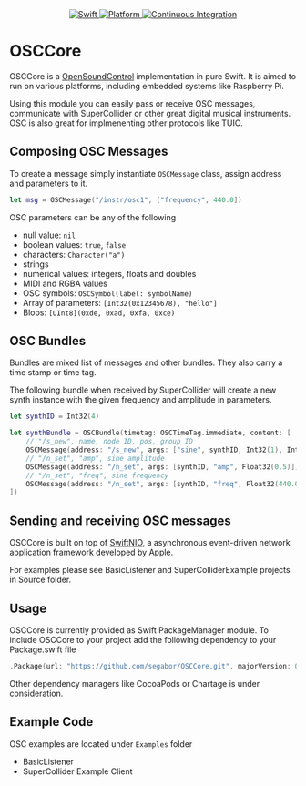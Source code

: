 <div align="center">
    <a href="https://swift.org">
        <img src="https://img.shields.io/badge/Swift-5.4-orange.svg" alt="Swift" />
    </a>
    <a href="https://swift.org">
        <img src="https://img.shields.io/badge/Platforms-macOS%20--%20iOS%20--%20Linux-lightgray.svg" alt="Platform" />
    </a>
    <a href="https://github.com/segabor/OSCCore/actions">
        <img src="https://github.com/segabor/OSCCore/actions/workflows/test.yml/badge.svg" alt="Continuous Integration">
    </a>
</div>

# OSCCore

OSCCore is a [OpenSoundControl](http://opensoundcontrol.org/spec-1_0) implementation in pure Swift. It is aimed to run on various platforms, including embedded systems like Raspberry Pi.

Using this module you can easily pass or receive OSC messages, communicate with SuperCollider or other great digital musical instruments.
OSC is also great for implmenenting other protocols like TUIO.

## Composing OSC Messages

To create a message simply instantiate `OSCMessage` class, assign address and parameters to it.

```swift
let msg = OSCMessage("/instr/osc1", ["frequency", 440.0])
```

OSC parameters can be any of the following
- null value: `nil`
- boolean values: `true`, `false`
- characters: `Character("a")`
- strings
- numerical values: integers, floats and doubles
- MIDI and RGBA values
- OSC symbols: `OSCSymbol(label: symbolName)`
- Array of parameters: `[Int32(0x12345678), "hello"]`
- Blobs: `[UInt8](0xde, 0xad, 0xfa, 0xce)`

## OSC Bundles

Bundles are mixed list of messages and other bundles. They also carry a time stamp or time tag.

The following bundle when received by SuperCollider will create a new synth instance with the given frequency and amplitude in parameters.

```swift
let synthID = Int32(4)

let synthBundle = OSCBundle(timetag: OSCTimeTag.immediate, content: [
    // "/s_new", name, node ID, pos, group ID
    OSCMessage(address: "/s_new", args: ["sine", synthID, Int32(1), Int32(1)]),
    // "/n_set", "amp", sine amplitude
    OSCMessage(address: "/n_set", args: [synthID, "amp", Float32(0.5)]),
    // "/n_set", "freq", sine frequency
    OSCMessage(address: "/n_set", args: [synthID, "freq", Float32(440.0)])
])
```

## Sending and receiving OSC messages

OSCCore is built on top of [SwiftNIO](https://github.com/apple/swift-nio), a asynchronous event-driven network application framework developed by Apple.

For examples please see BasicListener and SuperColliderExample projects in Source folder.

## Usage

OSCCore is currently provided as Swift PackageManager module. To include OSCCore to your project add the following dependency to your Package.swift file

```swift
.Package(url: "https://github.com/segabor/OSCCore.git", majorVersion: 0)
```

Other dependency managers like CocoaPods or Chartage is under consideration.

## Example Code

OSC examples are located under `Examples` folder

- BasicListener
- SuperCollider Example Client
